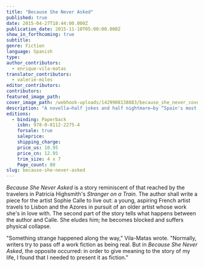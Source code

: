 ```yaml
---
title: "Because She Never Asked"
published: true
date: 2015-04-27T18:44:00.000Z
publication_date: 2015-11-10T05:00:00.000Z
show_in_forthcoming: true
subtitle:
genre: Fiction
language: Spanish
type:
author_contributors:
  - enrique-vila-matas
translator_contributors:
  - valerie-miles
editor_contributors:
contributors:
featured_image_path:
cover_image_path: /webhook-uploads/1429908138883/because_she_never_cover.jpg
description: "A novella–half jokes and half nightmare–by “Spain's most significant contemporary literary figure” (_The New Yorker_) "
editions:
  - binding: Paperback
    isbn: 978-0-8112-2275-4
    forsale: true
    saleprice:
    shipping_charge:
    price_us: 10.95
    price_cn: 12.95
    trim_size: 4 x 7
    Page_count: 80
slug: because-she-never-asked
---
```


_Because She Never Asked_ is a story reminiscent of that reached by the travelers in Patricia Highsmith's _Stranger on a Train._ The author shall write a piece for the artist Sophie Calle to live out: a young, aspiring French artist travels to Lisbon and the Azores in pursuit of an older artist whose work she's in love with. The second part of the story tells what happens between the author and Calle. She eludes him; he becomes blocked and suffers physical collapse.

"Something strange happened along the way," Vila-Matas wrote. "Normally, writers try to pass off a work fiction as being real. But in _Because She Never Asked_, the opposite occurred: in order to give meaning to the story of my life, I found that I needed to present it as fiction."

